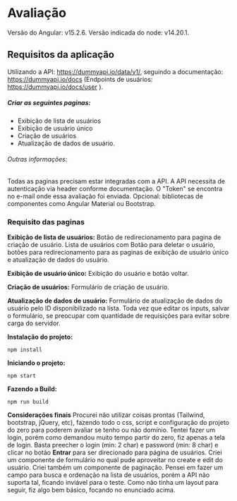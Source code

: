 # Avaliação

Versão do Angular: v15.2.6. Versão indicada do node: v14.20.1.

## Requisitos da aplicação

Utilizando a API: https://dummyapi.io/data/v1/, seguindo a documentação: https://dummyapi.io/docs (Endpoints de usuários: https://dummyapi.io/docs/user ).

##### Criar as seguintes paginas:
- Exibição de lista de usuários
- Exibição de usuário único
- Criação de usuários
- Atualização de dados de usuário. 

###### Outras informações:
Todas as paginas precisam estar integradas com a API. 
A API necessita de autenticação via header conforme documentação. 
O "Token" se encontra no e-mail onde essa avaliação foi enviada.
Opcional: bibliotecas de componentes como Angular Material ou Bootstrap.

### Requisito das paginas

**Exibição de lista de usuários:**
Botão de redirecionamento para pagina de criação de usuário.
Lista de usuários com Botão para deletar o usuário, botões para redirecionamento para as paginas de exibição de usuário único e atualização de dados do usuário.

**Exibição de usuário único:**
Exibição do usuário e botão voltar.

**Criação de usuários:**
Formulário de criação de usuário.

**Atualização de dados de usuário:**
Formulário de atualização de dados do usuário pelo ID disponibilizado na lista.
Toda vez que editar os inputs, salvar o formulário, se preocupar com quantidade de requisições para evitar sobre carga do servidor.

**Instalação do projeto:**
```
npm install
```

**Iniciando o projeto:**
```
npm start 
```

**Fazendo a Build:**
```
npm run build
```

**Considerações finais**
Procurei não utilizar coisas prontas (Tailwind, bootstrap, jQuery, etc), fazendo todo o css, script e configuração do projeto do zero para poderem avaliar se tenho ou não domínio.
Tentei fazer um login, porém como demandou muito tempo partir do zero, fiz apenas a tela de login.
Basta preecher o login (min: 2 char) e password (min: 8 char) e clicar no botão **Entrar** para ser direcionado para página de usuários.
Criei um componente de formulário no qual pude aproveitar no create e edit do usuário.
Criei também um componente de paginação.
Pensei em fazer um campo para busca e ordenação na lista de usuários, porém a API não suporta tal, ficando inviável para o teste.
Como não tinha um layout para seguir, fiz algo bem básico, focando no enunciado acima.